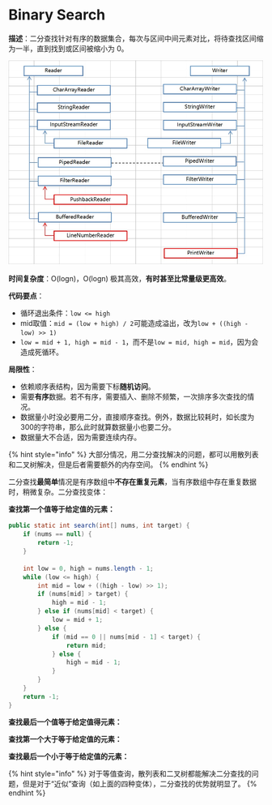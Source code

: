# Binary Search

**描述**：二分查找针对有序的数据集合，每次与区间中间元素对比，将待查找区间缩为一半，直到找到或区间被缩小为 0。

![](../../.gitbook/assets/image%20%2846%29.png)

**时间复杂度**：O\(logn\)，O\(logn\) 极其高效，**有时甚至比常量级更高效**。

**代码要点**：

* 循环退出条件：`low <= high`
* mid取值：`mid = (low + high) / 2`可能造成溢出，改为`low + ((high - low) >> 1)`
* `low = mid + 1, high = mid - 1`，而不是`low = mid, high = mid`，因为会造成死循环。

**局限性**：

* 依赖顺序表结构，因为需要下标**随机访问**。
* 需要**有序**数据。若不有序，需要插入、删除不频繁，一次排序多次查找的情况。
* 数据量小时没必要用二分，直接顺序查找。例外，数据比较耗时，如长度为300的字符串，那么此时就算数据量小也要二分。
* 数据量大不合适，因为需要连续内存。

{% hint style="info" %}
大部分情况，用二分查找解决的问题，都可以用散列表和二叉树解决，但是后者需要额外的内存空间。
{% endhint %}

二分查找**最简单**情况是有序数组中**不存在重复元素**，当有序数组中存在重复数据时，稍微复杂。二分查找变体：

**查找第一个值等于给定值的元素：**

```java
public static int search(int[] nums, int target) {
    if (nums == null) {
        return -1;
    }
    
    int low = 0, high = nums.length - 1;
    while (low <= high) {
        int mid = low + ((high - low) >> 1);
        if (nums[mid] > target) {
            high = mid - 1;
        } else if (nums[mid] < target) {
            low = mid + 1;
        } else {
            if (mid == 0 || nums[mid - 1] < target) {
                return mid;
            } else {
                high = mid - 1;
            }
        }
    }
    return -1;
}
```

**查找最后一个值等于给定值得元素：**

**查找第一个大于等于给定值的元素：**

**查找最后一个小于等于给定值的元素：**

{% hint style="info" %}
对于等值查询，散列表和二叉树都能解决二分查找的问题，但是对于“近似”查询（如上面的四种变体），二分查找的优势就明显了。
{% endhint %}

